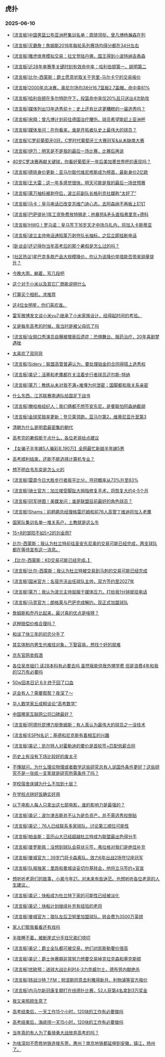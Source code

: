 ## 虎扑 
### 2025-06-10

+ [[流言板]中国男篮公布亚洲杯集训名单：周琦领衔，曾凡博杨瀚森在列](https://bbs.hupu.com/633074256.html)

+ [[流言板]灭霸詹！詹姆斯2018年每轮系列赛场均得分都在34分左右](https://bbs.hupu.com/633075039.html)

+ [[流言板]雅虎体育模拟交易：拉文登陆丹佛，国王得到小波特纳吉泰森](https://bbs.hupu.com/633072252.html)

+ [[流言板]近28年单赛季关键时刻有效命中率：哈利伯顿第一，姚明第二](https://bbs.hupu.com/633075426.html)

+ [[流言板]比尔-西蒙斯：爵士愿意听取关于劳里-马尔卡宁的交易报价](https://bbs.hupu.com/633075390.html)

+ [[流言板]2000年总决赛，奥尼尔场均38分16.7篮板2.7盖帽，命中率61%](https://bbs.hupu.com/633073127.html)

+ [[流言板]哈利伯顿在多尔特防守下，投篮命中率仅20%且只送出4次助攻](https://bbs.hupu.com/633075636.html)

+ [[流言板]媒体列出13年选秀前十：史上还有比这更糟糕的一届选秀吗？](https://bbs.hupu.com/633072930.html)

+ [[流言板]宋翔：曾凡博计划前往德国治疗腰伤，球员希望能赶上亚洲杯](https://bbs.hupu.com/633075373.html)

+ [[流言板]媒体发问：在你看来，谁是开拓者队史上最伟大的球员？](https://bbs.hupu.com/633074186.html)

+ [[流言板]C罗前葡萄牙0冠，C罗时代葡萄牙三大赛冠军&amp;从未缺席大赛](https://bbs.hupu.com/633066971.html)

+ [[流言板]伊万：明天是不是我的最后一场比赛，比赛后再说](https://bbs.hupu.com/633070258.html)

+ [40岁C罗决赛再献关键球，你看好葡萄牙一年后美加墨世界杯的表现吗？](https://bbs.hupu.com/633066865.html)

+ [[流言板]德转身价更新：亚马尔取代维尼修斯成为榜首，最新身价2亿欧](https://bbs.hupu.com/633072519.html)

+ [[流言板]王大雷：这一年多感觉很快，明天可能是我的最后一场世预赛](https://bbs.hupu.com/633070116.html)

+ [[流言板]莱万袖标被剥夺后，波兰前副队长格利克社媒称“太好了”](https://bbs.hupu.com/633069165.html)

+ [[流言板]马卡：皇马电话已改变苏维门迪心态，去阿森纳不再板上钉钉](https://bbs.hupu.com/633068571.html)

+ [[流言板]巴萨提补1年工资免费放特狮走；他暴怒&amp;矛头直指弗里克+德科](https://bbs.hupu.com/633068275.html)

+ [[流言板]HWG！罗马诺：皇马签下16岁天才中场乌扎内，将加入卡斯蒂亚](https://bbs.hupu.com/633067947.html)

+ [[流言板]波兰主帅电话通知莱万剥夺队长袖标，之后立即挂断电话](https://bbs.hupu.com/633068824.html)

+ [[卧谈会]还记得你当年高考后的那个暑假是怎么过的吗？](https://bbs.hupu.com/633074499.html)

+ [[社区热议]星巴克多款产品大规模降价，你认为该降价举措能否带来销量提升？](https://bbs.hupu.com/633071000.html)

+ [今晚大雨，躺着，写几段吧](https://bbs.hupu.com/633073457.html)

+ [这个对于小米以及其它厂商能说明什么](https://bbs.hupu.com/633071052.html)

+ [打算买个相机，求推荐](https://bbs.hupu.com/633072316.html)

+ [这4位女明星，你们喜欢谁。](https://bbs.hupu.com/633072494.html)

+ [雷军微博发文谈小米yu7:继承了小米家族设计，经得起时间的考验。](https://bbs.hupu.com/633073986.html)

+ [又是每年高考的时候，我当时是被父母坑了吗](https://bbs.hupu.com/633073744.html)

+ [[流言板]女脱口秀演员自曝被猥亵后遗症：恐惧舞台、服药治疗，20年喜剧梦遇挫](https://bbs.hupu.com/633072013.html)

+ [太喜欢了双同背](https://bbs.hupu.com/633073774.html)

+ [[流言板]Sidery：联盟高管普遍认为，要处理铂金的合同得搭上选秀权](https://bbs.hupu.com/633077103.html)

+ [[流言板]美记：活塞和老鹰都在关注着步行者球员迈尔斯-特纳](https://bbs.hupu.com/633075504.html)

+ [[流言板]莱万：教练从未对我不满+难懂为何泄密；国脚都和我关系亲密](https://bbs.hupu.com/633075531.html)

+ [什么东西，江苏联赛南通队给国足下战书](https://bbs.hupu.com/633075929.html)

+ [[流言板]滕哈格经纪人：我们俩都不想签安东尼，是曼联怕阿森纳截胡](https://bbs.hupu.com/633075882.html)

+ [[流言板]金球奖赔率更新：登贝莱领跑，亚马尔第2，维蒂尼亚升至第3](https://bbs.hupu.com/633073750.html)

+ [清朝为什么是明君最密集的朝代](https://bbs.hupu.com/633073944.html)

+ [高考完的暑假能干点什么，各位老哥给点建议](https://bbs.hupu.com/633074392.html)

+ [【女骗子半年嫁5人骗彩礼190万】全网最忙新娘半年嫁5男](https://bbs.hupu.com/633073645.html)

+ [高考顺利结束，还能不能选择计算机专业？](https://bbs.hupu.com/633074369.html)

+ [想不明白韦东奕是怎么火的](https://bbs.hupu.com/633074024.html)

+ [[流言板]雷霆今日大胜步行者扳平比分，夺冠概率从73%升至83%](https://bbs.hupu.com/633076394.html)

+ [[流言板]骑士官方：加兰接受脚趾大拇指修复手术，将恢复大约4-5个月](https://bbs.hupu.com/633078406.html)

+ [[流言板]冠军拼图！美媒发问：谁是联盟目前最好的角色球员？](https://bbs.hupu.com/633078361.html)

+ [[流言板]Shams：前鹈鹕总经理格雷厄姆和前76人高管丁维迪将加入老鹰](https://bbs.hupu.com/633077318.html)

+ [国家队集训名单一堆关系户，土教就是这么牛](https://bbs.hupu.com/633076287.html)

+ [15+8的邹阳不如5+2的刘金雨?](https://bbs.hupu.com/633077164.html)

+ [比尔-西蒙斯：我认为杜兰特前往圣安东尼奥的交易可能已经完成，两支球队都在等待宣布这一消息。](https://bbs.hupu.com/633077470.html)

+ [【比尔-西蒙斯：KD交易可能已经完成。】](https://bbs.hupu.com/633077741.html)

+ [[流言板]比尔-西蒙斯：我认为杜兰特被交易到马刺的交易可能已经完成](https://bbs.hupu.com/633080512.html)

+ [[流言板]国米官方：名宿齐沃出任球队主帅，双方签约至2027年](https://bbs.hupu.com/633075595.html)

+ [[流言板]莱万：我认为波兰主帅屈服于媒体压力，打给我1分钟就挂电话](https://bbs.hupu.com/633075375.html)

+ [[流言板]马竞官方：朗格莱与巴萨完成解约，现正式加盟球队](https://bbs.hupu.com/633075778.html)

+ [詹姆斯和乔丹比起来，最讨喜的优点是啥呀？](https://bbs.hupu.com/633076011.html)

+ [这种赔偿价格合理吗？](https://bbs.hupu.com/633076093.html)

+ [和谈了快三年的初恋分手了](https://bbs.hupu.com/633078394.html)

+ [其实体制内男生也难找对象，下娶容易，想找个好的就难](https://bbs.hupu.com/633077950.html)

+ [京东官网卖假酒](https://bbs.hupu.com/633078110.html)

+ [各位吴彦祖们 读2B本科有必要去吗 虽然我能供我外甥学费 但是浪费4年和我的12万有必要吗](https://bbs.hupu.com/633076467.html)

+ [50w回本日记 6.9 终于回了口血](https://bbs.hupu.com/633076638.html)

+ [这会有人？需要帮帮？夜深了～](https://bbs.hupu.com/633079958.html)

+ [华人数学家丘成桐谈论“高考数学”](https://bbs.hupu.com/633076211.html)

+ [中国哪家互联网公司口碑最好？](https://bbs.hupu.com/633075898.html)

+ [[流言板]阿德托昆博力挺詹姆斯：有人真认为最伟大的球员之一没技术](https://bbs.hupu.com/633080410.html)

+ [[流言板]ESPN名记：基德和尼克斯有着相互的兴趣](https://bbs.hupu.com/633080536.html)

+ [[流言板]美记：凯尔特人对霍勒迪的要价是首轮签+匹配低薪合同](https://bbs.hupu.com/633080462.html)

+ [历史上有没有下场比较好的废太子](https://bbs.hupu.com/633078074.html)

+ [不懂就问，为什么理论物理或者数学这些研究总有人说国外条件更好？这些研究不是一张纸一支笔就是研究所需条件了吗？](https://bbs.hupu.com/633077463.html)

+ [学校宿舍床铺为什么不加到十层？](https://bbs.hupu.com/633077309.html)

+ [在学校点拼好饭确实好用](https://bbs.hupu.com/633078676.html)

+ [以下电影人每人只拿出这七部电影，谁的影响力是最强的？](https://bbs.hupu.com/633079145.html)

+ [[流言板]美记：波尔津吉斯并不认为是负资产，并不需选秀权倒贴](https://bbs.hupu.com/633081037.html)

+ [[流言板]美记：76人已经联系多家球队，讨论第三顺位可能性](https://bbs.hupu.com/633080628.html)

+ [[流言板]帕金斯：亚历山大已经超越杜兰特成为联盟最出色得分手](https://bbs.hupu.com/633080959.html)

+ [[流言板]普罗斯佩：没想到球队会获状元签，弗拉格对我们是绝佳补充](https://bbs.hupu.com/633080608.html)

+ [[流言板]曼城官方：39岁门将卡森离队，效力6年出战2场夺12座冠军](https://bbs.hupu.com/633070968.html)

+ [[流言板]队报独家：里昂和曼城谈妥切尔基转会，他将立马签约+官宣](https://bbs.hupu.com/633072607.html)

+ [想听听老哥们的故事，小弟今年21，对未来有些迷茫。也想听听各位老哥的人生建议。](https://bbs.hupu.com/633077898.html)

+ [[流言板]美记：快船成为杜兰特下家的可能性已经被淡化](https://bbs.hupu.com/633081013.html)

+ [[流言板]美记：快船计划继续补充有经验的老将](https://bbs.hupu.com/633081936.html)

+ [[流言板]曼城官方：狼队左后卫努里加盟球队，转会费为3500万英镑](https://bbs.hupu.com/633078568.html)

+ [家人们帮我看看还有戏吗](https://bbs.hupu.com/633082235.html)

+ [半夜睡不着，被断崖式分手找兄弟们唠叨](https://bbs.hupu.com/633081868.html)

+ [[流言板]美记：爵士全队都可被交易，他们对凯斯勒要价很高](https://bbs.hupu.com/633083243.html)

+ [[流言板]美记：爵士休赛期非常努力想要交易掉克拉克森和塞克斯顿](https://bbs.hupu.com/633082682.html)

+ [[流言板]世欧预：进球大战比利时4-3力克威尔士，德布劳内献绝杀](https://bbs.hupu.com/633081197.html)

+ [[流言板]转战沙特？FM：努涅斯同意去利雅得新月，利物浦等官方报价](https://bbs.hupu.com/633074388.html)

+ [[流言板]内马尔新冠康复期打在线德扑比赛，52人获第4名拿到3万奖金](https://bbs.hupu.com/633077313.html)

+ [我又来照顾生意了](https://bbs.hupu.com/633083701.html)

+ [高考结束后，一天工作15个小时，120块的工作有必要做吗](https://bbs.hupu.com/633083364.html)

+ [高考结束后，海底捞一天15小时，120块的工作有必要做吗](https://bbs.hupu.com/633083407.html)

+ [当年真的有人为了看骑勇大战放弃高考的吗？](https://bbs.hupu.com/633082307.html)

+ [为啥深圳不愿修地铁连接东莞，惠州？南京地铁都延伸到安徽，镇江，扬州了。](https://bbs.hupu.com/633081986.html)

